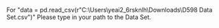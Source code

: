 For "data = pd.read_csv(r"C:\Users\yeai2_6rsknlh\Downloads\D598 Data Set.csv")" Please type in your path to the Data Set.
